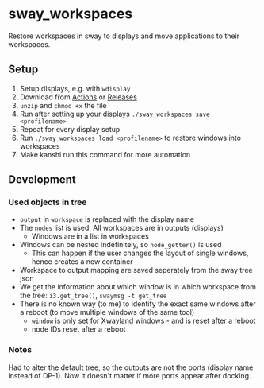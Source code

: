 # sway_workspaces
Restore workspaces in sway to displays and move applications to their workspaces.  

## Setup
1. Setup displays, e.g. with `wdisplay`
1. Download from [Actions](https://github.com/Nama/sway-workspaces/actions) or [Releases](https://github.com/Nama/sway-workspaces/releases)
1. `unzip` and `chmod +x` the file
1. Run after setting up your displays `./sway_workspaces save <profilename>`
1. Repeat for every display setup
1. Run `./sway_workspaces load <profilename>` to restore windows into workspaces
1. Make kanshi run this command for more automation


## Development
### Used objects in tree
* `output` in `workspace` is replaced with the display name
* The `nodes` list is used. All workspaces are in outputs (displays)
  * Windows are in a list in workspaces
* Windows can be nested indefinitely, so `node_getter()` is used
  * This can happen if the user changes the layout of single windows, hence creates a new container
* Workspace to output mapping are saved seperately from the sway tree json
* We get the information about which window is in which workspace from the tree: `i3.get_tree()`, `swaymsg -t get_tree`
* There is no known way (to me) to identify the exact same windows after a reboot (to move multiple windows of the same tool)
  * `window` is only set for Xwayland windows - and is reset after a reboot
  * node IDs reset after a reboot

### Notes
Had to alter the default tree, so the outputs are not the ports (display name instead of DP-1).
Now it doesn't matter if more ports appear after docking.
